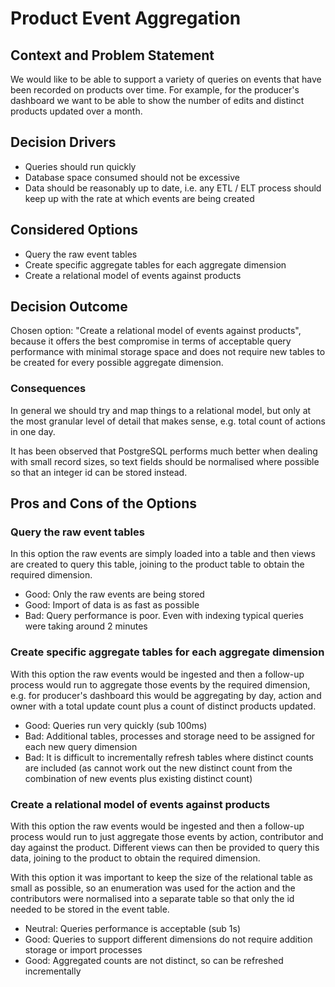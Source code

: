 # Product Event Aggregation

## Context and Problem Statement

We would like to be able to support a variety of queries on events that have been recorded on products over time. For example, for the producer's dashboard we want to be able to show the number of edits and distinct products updated over a month.

## Decision Drivers

* Queries should run quickly
* Database space consumed should not be excessive
* Data should be reasonably up to date, i.e. any ETL / ELT process should keep up with the rate at which events are being created

## Considered Options

* Query the raw event tables
* Create specific aggregate tables for each aggregate dimension
* Create a relational model of events against products

## Decision Outcome

Chosen option: "Create a relational model of events against products", because it offers the best compromise in terms of acceptable query performance with minimal storage space and does not require new tables to be created for every possible aggregate dimension.

### Consequences

In general we should try and map things to a relational model, but only at the most granular level of detail that makes sense, e.g. total count of actions in one day.

It has been observed that PostgreSQL performs much better when dealing with small record sizes, so text fields should be normalised where possible so that an integer id can be stored instead.

## Pros and Cons of the Options

### Query the raw event tables

In this option the raw events are simply loaded into a table and then views are created to query this table, joining to the product table to obtain the required dimension.

* Good: Only the raw events are being stored
* Good: Import of data is as fast as possible
* Bad: Query performance is poor. Even with indexing typical queries were taking around 2 minutes

### Create specific aggregate tables for each aggregate dimension

With this option the raw events would be ingested and then a follow-up process would run to aggregate those events by the required dimension, e.g. for producer's dashboard this would be aggregating by day, action and owner with a total update count plus a count of distinct products updated.

* Good: Queries run very quickly (sub 100ms)
* Bad: Additional tables, processes and storage need to be assigned for each new query dimension
* Bad: It is difficult to incrementally refresh tables where distinct counts are included (as cannot work out the new distinct count from the combination of new events plus existing distinct count)

### Create a relational model of events against products

With this option the raw events would be ingested and then a follow-up process would run to just aggregate those events by action, contributor and day against the product. Different views can then be provided to query this data, joining to the product to obtain the required dimension.

With this option it was important to keep the size of the relational table as small as possible, so an enumeration was used for the action and the contributors were normalised into a separate table so that only the id needed to be stored in the event table.

* Neutral: Queries performance is acceptable (sub 1s)
* Good: Queries to support different dimensions do not require addition storage or import processes
* Good: Aggregated counts are not distinct, so can be refreshed incrementally

